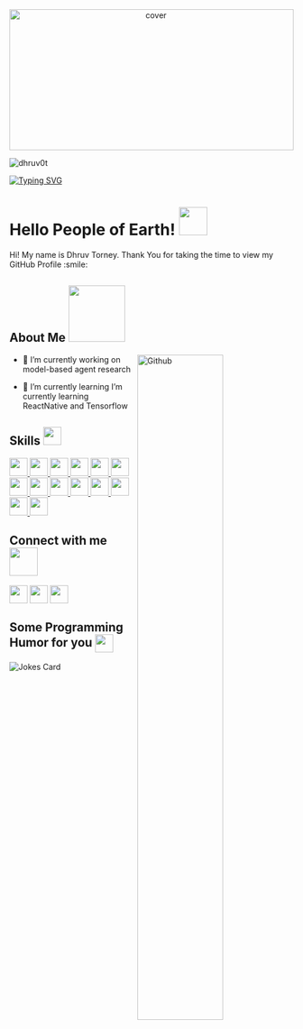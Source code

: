 <div align="center">
<img width="100%" height = "250px" src="https://i.pinimg.com/originals/08/0f/f3/080ff34d3305888ca6e7e216fedc60dc.gif" alt="cover" />
</div>

<p align="left"> <img src="https://komarev.com/ghpvc/?username=dhruv0t&label=Profile%20views&color=0e75b6&style=flat" alt="dhruv0t" /> </p>
<a href="https://git.io/typing-svg"><img src="https://readme-typing-svg.demolab.com?font=Times+New+Roman&size=35&duration=3400&pause=800&color=350AA8&background=47FFB000&width=435&lines=Based+in+Dublin%2C+CA;Programmer+and+Developer;Coding+Experience+for+3%2B+years" alt="Typing SVG" /></a>


<h1> Hello People of Earth! <img src = "https://raw.githubusercontent.com/rahulbanerjee26/githubProfileReadmeGenerator/main/gifs/wave.gif" width = 50px height='50px'> </h1>
<p align='center'>

</p>
<div size='20px'> Hi! My name is Dhruv  Torney. Thank You for taking the time to view my GitHub Profile :smile: 
</div><h2> About Me <img src = "https://raw.githubusercontent.com/rahulbanerjee26/githubProfileReadmeGenerator/main/gifs/eatSleepCodeRepeat.gif" width = 100px height='100px'></h2>


<img width="55%" align="right" alt="Github" src="https://raw.githubusercontent.com/rahulbanerjee26/githubProfileReadmeGenerator/47a1a7b035154ce002fffc42e803b6ca8acbc4f3/gifs/git-header.svg" />


- 🔭 I’m currently working on model-based agent research

- 🌱 I’m currently learning I’m currently learning ReactNative and Tensorflow


<h2> Skills <img src = "https://raw.githubusercontent.com/rahulbanerjee26/githubProfileReadmeGenerator/main/gifs/code.gif" width = 32px height=32px> </h2>
<a href= https://github.com/github.com/Dhruv0T?tab=repositories&q=&type=&language=python&sort= > <img width ='32px' height='32px' src ='https://raw.githubusercontent.com/rahulbanerjee26/githubAboutMeGenerator/main/icons/python.svg'> </a>
<a href= https://github.com/github.com/Dhruv0T?tab=repositories&q=&type=&language=reactjs&sort= > <img width ='32px' height='32px' src ='https://raw.githubusercontent.com/rahulbanerjee26/githubAboutMeGenerator/main/icons/reactjs.svg'> </a>
<a href= https://github.com/github.com/Dhruv0T?tab=repositories&q=&type=&language=javascript&sort= > <img width ='32px' height='32px' src ='https://raw.githubusercontent.com/rahulbanerjee26/githubAboutMeGenerator/main/icons/javascript.svg'> </a>
<a href= https://github.com/github.com/Dhruv0T?tab=repositories&q=&type=&language=sqlite&sort= > <img width ='32px' height='32px' src ='https://raw.githubusercontent.com/rahulbanerjee26/githubAboutMeGenerator/main/icons/sqlite.svg'> </a>
<a href= https://github.com/github.com/Dhruv0T?tab=repositories&q=&type=&language=pytorch&sort= > <img width ='32px' height='32px' src ='https://raw.githubusercontent.com/rahulbanerjee26/githubAboutMeGenerator/main/icons/pytorch.svg'> </a>
<a href= https://github.com/github.com/Dhruv0T?tab=repositories&q=&type=&language=html&sort= > <img width ='32px' height='32px' src ='https://raw.githubusercontent.com/rahulbanerjee26/githubAboutMeGenerator/main/icons/html.svg'> </a>
<a href= https://github.com/github.com/Dhruv0T?tab=repositories&q=&type=&language=css&sort= > <img width ='32px' height='32px' src ='https://raw.githubusercontent.com/rahulbanerjee26/githubAboutMeGenerator/main/icons/css.svg'> </a>
<a href= https://github.com/github.com/Dhruv0T?tab=repositories&q=&type=&language=java&sort= > <img width ='32px' height='32px' src ='https://raw.githubusercontent.com/rahulbanerjee26/githubAboutMeGenerator/main/icons/java.svg'> </a>
<a href= https://github.com/github.com/Dhruv0T?tab=repositories&q=&type=&language=mysql&sort= > <img width ='32px' height='32px' src ='https://raw.githubusercontent.com/rahulbanerjee26/githubAboutMeGenerator/main/icons/mysql.svg'> </a>
<a href= https://github.com/github.com/Dhruv0T?tab=repositories&q=&type=&language=postgresql&sort= > <img width ='32px' height='32px' src ='https://raw.githubusercontent.com/rahulbanerjee26/githubAboutMeGenerator/main/icons/postgresql.svg'> </a>
<a href= https://github.com/github.com/Dhruv0T?tab=repositories&q=&type=&language=tensorflow&sort= > <img width ='32px' height='32px' src ='https://raw.githubusercontent.com/rahulbanerjee26/githubAboutMeGenerator/main/icons/tensorflow.svg'> </a>
<a href= https://github.com/github.com/Dhruv0T?tab=repositories&q=&type=&language=reactnative&sort= > <img width ='32px' height='32px' src ='https://raw.githubusercontent.com/rahulbanerjee26/githubAboutMeGenerator/main/icons/reactnative.svg'> </a>
<a href= https://github.com/github.com/Dhruv0T?tab=repositories&q=&type=&language=django&sort= > <img width ='32px' height='32px' src ='https://raw.githubusercontent.com/rahulbanerjee26/githubAboutMeGenerator/main/icons/django.svg'> </a>
<a href= https://github.com/github.com/Dhruv0T?tab=repositories&q=&type=&language=flask&sort= > <img width ='32px' height='32px' src ='https://raw.githubusercontent.com/rahulbanerjee26/githubAboutMeGenerator/main/icons/flask.svg'> </a>


<h2> Connect with me <img src='https://raw.githubusercontent.com/rahulbanerjee26/githubProfileReadmeGenerator/main/gifs/handShake.gif' width="50px" height=50px> </h2>
<a href = 'https://www.linkedin.com/in/https://www.linkedin.com/in/dhruv-torney-88b421275'> <img width = '32px' align= 'center' src="https://raw.githubusercontent.com/rahulbanerjee26/githubAboutMeGenerator/main/icons/linked-in-alt.svg"/></a> 
<a href = 'https://dhruvt.netlify.app/'> <img width = '32px' align= 'center' src="https://raw.githubusercontent.com/rahulbanerjee26/githubAboutMeGenerator/main/icons/portfolio.png"/></a> 
<a href = 'https://www.github.com/github.com/Dhruv0T'> <img width = '32px' align= 'center' src="https://raw.githubusercontent.com/rahulbanerjee26/githubAboutMeGenerator/main/icons/github.svg"/></a> 




<h2> Some Programming Humor for you <img align ='center' src='https://raw.githubusercontent.com/rahulbanerjee26/githubProfileReadmeGenerator/main/gifs/winkFace.gif' width = '32px' height= '32px'></h2>

![Jokes Card](https://readme-jokes.vercel.app/api?theme=default)


<br>
<!---
Dhruv0T/Dhruv0T is a ✨ special ✨ repository because its `README.md` (this file) appears on your GitHub profile.
You can click the Preview link to take a look at your changes.
--->
